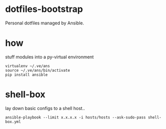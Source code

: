 dotfiles-bootstrap
==================
Personal dotfiles managed by Ansible.

how
===

stuff modules into a py-virtual environment
```
virtualenv ~/.ve/ans
source ~/.ve/ans/bin/activate
pip install ansible
```

shell-box
=========
lay down basic configs to a shell host..
```
ansible-playbook --limit x.x.x.x -i hosts/hosts --ask-sudo-pass shell-box.yml
```
